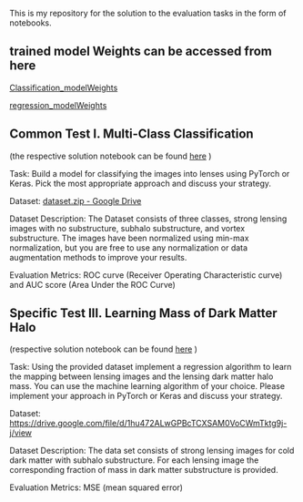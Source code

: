 This is my repository for the solution to the evaluation tasks in the form of notebooks.



## trained model Weights can be accessed from here

[Classification_modelWeights](https://drive.google.com/file/d/1QPdJI2yWdM47B_j4vULs4ObhGXIRjFZU/view?usp=sharing)

[regression_modelWeights](https://drive.google.com/file/d/1fvR47IPpZGlhsT0P59nuj3WDcrEMZh-u/view?usp=sharing)


## Common Test I. Multi-Class Classification 

(the respective solution notebook can be found [here](https://github.com/sam5658/DeepLense/blob/main/classification.ipynb) )

Task: Build a model for classifying the images into lenses using PyTorch or Keras. Pick the most appropriate approach and discuss your strategy.

Dataset: [dataset.zip - Google Drive](https://drive.google.com/file/d/1B_UZtU4W65ZViTJsLeFfvK-xXCYUhw2A/view)

Dataset Description: The Dataset consists of three classes, strong lensing images with no substructure, subhalo substructure, and vortex substructure. The images have been normalized using min-max normalization, but you are free to use any normalization or data augmentation methods to improve your results.

Evaluation Metrics: ROC curve (Receiver Operating Characteristic curve) and AUC score (Area Under the ROC Curve) 


## Specific Test III. Learning Mass of Dark Matter Halo 

(respective solution notebook can be found [here](https://github.com/sam5658/DeepLense/blob/main/classification.ipynb) )

Task: Using the provided dataset implement a regression algorithm to learn the mapping between lensing images and the lensing dark matter halo mass. You can use the machine learning algorithm of your choice.  Please implement your approach in PyTorch or Keras and discuss your strategy.	

Dataset: https://drive.google.com/file/d/1hu472ALwGPBcTCXSAM0VoCWmTktg9j-j/view

Dataset Description: The data set consists of strong lensing images for cold dark matter with subhalo substructure. For each lensing image the corresponding fraction of mass in dark matter substructure is provided.

Evaluation Metrics: MSE (mean squared error)
